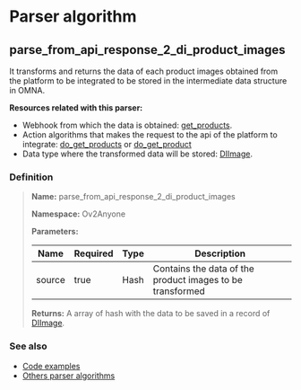 # Parser algorithm
 
## parse_from_api_response_2_di_product_images

It transforms and returns the data of each product images obtained from the platform to be integrated to be stored in 
the intermediate data structure in OMNA.

**Resources related with this parser:**

* Webhook from which the data is obtained: [get_products](../webhooks/overview.md?id=get_products).
* Action algorithms that makes the request to the api of the platform to integrate:
  [do_get_products](../action-algorithms/do_get_products.md) or [do_get_product](../action-algorithms/do_get_product.md)
* Data type where the transformed data will be stored: [DIImage](../data-types/DIImage.md).
    
### Definition

> **Name:** parse_from_api_response_2_di_product_images
> 
> **Namespace:** Ov2Anyone
>
> **Parameters:**
> 
> | Name | Required | Type | Description |
> | ---- | -------- | ---- | ----------- |
> | source | true | Hash | Contains the data of the product images to be transformed |
>
> **Returns:** A array of hash with the data to be saved in a record of [DIImage](../data-types/DIImage.md).

### See also
* [Code examples](https://cenit.io/algorithm?f[name][40703][o]=is&f[name][40703][v]=parse_from_api_response_2_di_product_images&f[namespace][40840][o]=starts_with&f[namespace][40840][v]=Ov2)
* [Others parser algorithms](overview?id=parse_from_api_response_2_di_product_images)
